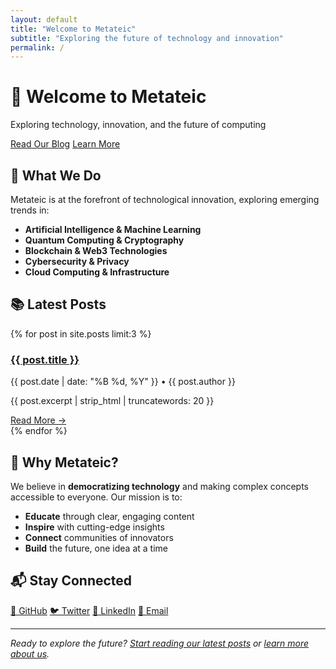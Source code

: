 ```yaml
---
layout: default
title: "Welcome to Metateic"
subtitle: "Exploring the future of technology and innovation"
permalink: /
---
```


<div class="hero-section">
  <h1 class="hero-title">🚀 Welcome to Metateic</h1>
  <p class="hero-subtitle">Exploring technology, innovation, and the future of computing</p>
  <div class="hero-cta">
    <a href="/posts/" class="btn btn-primary">Read Our Blog</a>
    <a href="https://metateic.com" class="btn btn-secondary">Learn More</a>
  </div>
</div>

<div class="content-section">
  <h2>🎯 What We Do</h2>
  
  <p>Metateic is at the forefront of technological innovation, exploring emerging trends in:</p>
  
  <ul class="feature-list">
    <li><strong>Artificial Intelligence & Machine Learning</strong></li>
    <li><strong>Quantum Computing & Cryptography</strong></li>
    <li><strong>Blockchain & Web3 Technologies</strong></li>
    <li><strong>Cybersecurity & Privacy</strong></li>
    <li><strong>Cloud Computing & Infrastructure</strong></li>
  </ul>
</div>

<div class="content-section">
  <h2>📚 Latest Posts</h2>
  
  <div class="featured-posts">
    {% for post in site.posts limit:3 %}
    <div class="post-card">
      <h3><a href="{{ post.url }}">{{ post.title }}</a></h3>
      <p class="post-meta">{{ post.date | date: "%B %d, %Y" }} • {{ post.author }}</p>
      <p class="post-excerpt">{{ post.excerpt | strip_html | truncatewords: 20 }}</p>
      <a href="{{ post.url }}" class="read-more">Read More →</a>
    </div>
    {% endfor %}
  </div>
</div>

<div class="content-section">
  <h2>🌟 Why Metateic?</h2>
  
  <p>We believe in <strong>democratizing technology</strong> and making complex concepts accessible to everyone. Our mission is to:</p>
  
  <ul class="mission-list">
    <li><strong>Educate</strong> through clear, engaging content</li>
    <li><strong>Inspire</strong> with cutting-edge insights</li>
    <li><strong>Connect</strong> communities of innovators</li>
    <li><strong>Build</strong> the future, one idea at a time</li>
  </ul>
</div>

<div class="content-section">
  <h2>📬 Stay Connected</h2>
  
  <div class="social-links">
    <a href="https://github.com/metateic" class="social-link">🐙 GitHub</a>
    <a href="https://twitter.com/metateic" class="social-link">🐦 Twitter</a>
    <a href="https://linkedin.com/company/metateic" class="social-link">💼 LinkedIn</a>
    <a href="mailto:hello@metateic.com" class="social-link">📧 Email</a>
  </div>
</div>

<div class="content-section">
  <hr>
  
  <p class="cta-text"><em>Ready to explore the future? <a href="/posts/">Start reading our latest posts</a> or <a href="https://metateic.com">learn more about us</a>.</em></p>
</div>

